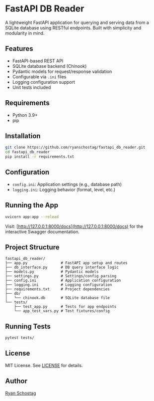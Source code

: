 # FastAPI DB Reader

A lightweight FastAPI application for querying and serving data from a SQLite database using RESTful endpoints. Built with simplicity and modularity in mind.

## Features

- FastAPI-based REST API
- SQLite database backend (Chinook)
- Pydantic models for request/response validation
- Configurable via `.ini` files
- Logging configuration support
- Unit tests included

## Requirements

- Python 3.9+
- pip

## Installation

```bash
git clone https://github.com/ryanschostag/fastapi_db_reader.git
cd fastapi_db_reader
pip install -r requirements.txt
```

## Configuration

- `config.ini`: Application settings (e.g., database path)
- `logging.ini`: Logging behavior (format, level, etc.)

## Running the App

```bash
uvicorn app:app --reload
```

Visit: [http://127.0.0.1:8000/docs](http://127.0.0.1:8000/docs) for the interactive Swagger documentation.

## Project Structure

```
fastapi_db_reader/
├── app.py               # FastAPI app setup and routes
├── db_interface.py      # DB query interface logic
├── models.py            # Pydantic models
├── settings.py          # Settings/config parsing
├── config.ini           # Application configuration
├── logging.ini          # Logging configuration
├── requirements.txt     # Project dependencies
├── db/
│   └── chinook.db       # SQLite database file
└── tests/
    ├── test_app.py      # Tests for app endpoints
    └── app_test_vars.py # Test fixtures/config
```

## Running Tests

```bash
pytest tests/
```

## License

MIT License. See [LICENSE](LICENSE) for details.

## Author

[Ryan Schostag](https://github.com/ryanschostag)
